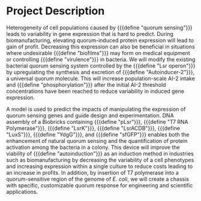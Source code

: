 # Project Description

Heterogeneity of cell populations caused by {{{define "quorum sensing"}}} leads to variability in gene expression that is hard to predict. During biomanufacturing, elevating quorum-induced protein expression will lead to gain of profit. Decreasing this expression can also be beneficial in situations where undesirable {{{define "biofilms"}}} may form on medical equipment or controlling {{{define "virulence"}}} in bacteria. We will modify the existing bacterial quorum sensing system controlled by the {{{define "Lsr operon"}}} by upregulating the synthesis and excretion of {{{define "Autoinducer-2"}}}, a universal quorum molecule. This will increase population-scale AI-2 intake and {{{define "phosphorylation"}}} after the initial AI-2 threshold concentrations have been reached to reduce variability in induced gene expression.

A model is used to predict the impacts of manipulating the expression of quorum sensing genes and guide design and experimentation. DNA assembly of a Biobricks containing {{{define "pLsr"}}}, {{{define "T7 RNA Polymerase"}}}, {{{define "LsrK"}}}, {{{define "LsrACDB"}}}, {{{define "LuxS"}}}, {{{define "YdgG"}}}, and {{{define "sfGFP"}}} enables both the enhancement of natural quorum sensing and the quantification of protein activation among the bacteria in a colony. This device will improve the viability of {{{define "autoinduction"}}} as an induction method in industries such as biomanufacturing by decreasing the variability of a cell phenotypes and increasing expression within a single culture to reduce costs leading to an increase in profits. In addition, by insertion of T7 polymerase into a quorum-sensitive region of the genome of _E. coli_, we will create a chassis with specific, customizable quorum response for engineering and scientific applications.